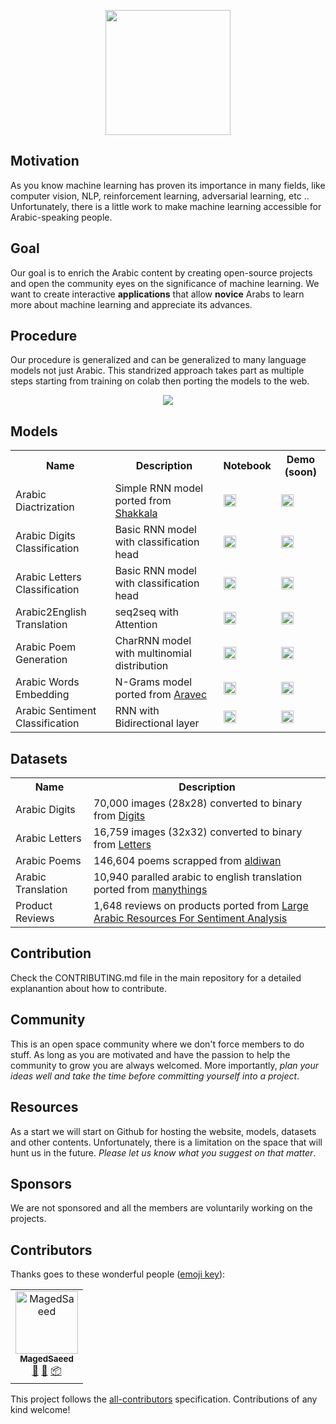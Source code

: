  <p align="center"> 
 <img src = "https://raw.githubusercontent.com/zaidalyafeai/ARBML/master/logo.png" width = "200px"/>
 </p>


## Motivation 
As you know machine learning has proven its importance in many fields, like computer vision, NLP, reinforcement learning, adversarial learning, etc ..  Unfortunately, there is a little work to make machine learning accessible for Arabic-speaking people. 

## Goal
Our goal is to enrich the Arabic content by creating open-source projects and open the community eyes on the significance of machine learning. We want to create interactive **applications** that allow **novice** Arabs to learn more about machine learning and appreciate its advances. 

## Procedure 
Our procedure is generalized and can be generalized to many language models not just Arabic. This standrized approach takes part as multiple steps starting from training on colab then porting the models to the web. 
 <p align="center"> 
<img src = "https://raw.githubusercontent.com/zaidalyafeai/ARBML/master/procedure.png"/>
 </p>



## Models

<table class="tg">
  <tr>
    <th class="tg-yw4l"><b>Name</b></th>
    <th class="tg-yw4l"><b>Description</b></th>
    <th class="tg-yw4l"><b>Notebook</b></th>
    <th class="tg-yw4l"><b>Demo (soon)</b></th>
  </tr>
  <tr>
    <td class="tg-yw4l">Arabic Diactrization</td>
    <td class="tg-yw4l">Simple RNN model ported from <a href ="https://github.com/Barqawiz/Shakkala">Shakkala</a></td>
    <td class="tg-yw4l"><a href="https://colab.research.google.com/github/zaidalyafeai/ARBML/blob/master/Interfaces/Notebooks/Arabic_Diactrization.ipynb">
    <img src="https://colab.research.google.com/assets/colab-badge.svg" height = '20px' >
    </a></td>
    <td><a href = "#"><img src ="https://raw.githubusercontent.com/alrra/browser-logos/master/src/main-desktop-browser-logos.png" height = '20px'/></a></td>
  </tr>

  <tr>
    <td class="tg-yw4l">Arabic Digits Classification</td>
    <td class="tg-yw4l">Basic RNN model with classification head</td>
    <td class="tg-yw4l"><a href="https://colab.research.google.com/github/zaidalyafeai/ARBML/blob/master/Interfaces/Notebooks/Arabic_Digits_Classification.ipynb">
    <img src="https://colab.research.google.com/assets/colab-badge.svg"height = '20px' >
    </a></td>
    <td><a href = "#"><img src ="https://raw.githubusercontent.com/alrra/browser-logos/master/src/main-desktop-browser-logos.png" height = '20px'/></a></td>
  </tr>

  <tr>
    <td class="tg-yw4l">Arabic Letters Classification</td>
    <td class="tg-yw4l">Basic RNN model with classification head</td>
    <td class="tg-yw4l"><a href="https://colab.research.google.com/github/zaidalyafeai/ARBML/blob/master/Interfaces/Notebooks/Arabic_Letters_Classification.ipynb">
    <img src="https://colab.research.google.com/assets/colab-badge.svg" height = '20px' >
    </a></td>
    <td><a href = "#"><img src ="https://raw.githubusercontent.com/alrra/browser-logos/master/src/main-desktop-browser-logos.png" height = '20px'/></a></td>
  </tr>

  <tr>
    <td class="tg-yw4l">Arabic2English Translation</td>
    <td class="tg-yw4l">seq2seq with Attention</td>
    <td class="tg-yw4l"><a href="https://colab.research.google.com/github/zaidalyafeai/ARBML/blob/master/Interfaces/Notebooks/Arabic_nmt_attention.ipynb">
    <img src="https://colab.research.google.com/assets/colab-badge.svg" height = '20px' >
    </a></td>
    <td><a href = "#"><img src ="https://raw.githubusercontent.com/alrra/browser-logos/master/src/main-desktop-browser-logos.png" height = '20px'/></a></td>
  </tr>

   <tr>
    <td class="tg-yw4l">Arabic Poem Generation</td>
    <td class="tg-yw4l">CharRNN model with multinomial distribution</td>
    <td class="tg-yw4l"><a href="https://colab.research.google.com/github/zaidalyafeai/ARBML/blob/master/Interfaces/Notebooks/Arabic_Poem_Generation.ipynb">
    <img src="https://colab.research.google.com/assets/colab-badge.svg" height = '20px' >
    </a></td>
    <td><a href = "#"><img src ="https://raw.githubusercontent.com/alrra/browser-logos/master/src/main-desktop-browser-logos.png" height = '20px'/></a></td>
  </tr>

  <tr>
    <td class="tg-yw4l">Arabic Words Embedding</td>
    <td class="tg-yw4l">N-Grams model ported from <a href ="https://github.com/bakrianoo/aravec">Aravec</a></td></td>
    <td class="tg-yw4l"><a href="https://colab.research.google.com/github/zaidalyafeai/ARBML/blob/master/Interfaces/Notebooks/Arabic_Words_Embedding.ipynb">
    <img src="https://colab.research.google.com/assets/colab-badge.svg" height = '20px' >
    </a></td>
    <td><a href = "#"><img src ="https://raw.githubusercontent.com/alrra/browser-logos/master/src/main-desktop-browser-logos.png" height = '20px'/></a></td>
  </tr>

  <tr>
    <td class="tg-yw4l">Arabic Sentiment Classification</td>
    <td class="tg-yw4l">RNN with Bidirectional layer </td></td>
    <td class="tg-yw4l"><a href="https://colab.research.google.com/github/zaidalyafeai/ARBML/blob/master/Interfaces/Notebooks/Arabic_Sentiment_Classification.ipynb">
    <img src="https://colab.research.google.com/assets/colab-badge.svg" height = '20px' >
    </a></td>
    <td><a href = "#"><img src ="https://raw.githubusercontent.com/alrra/browser-logos/master/src/main-desktop-browser-logos.png" height = '20px'/></a></td>
  </tr>
</table>
  
## Datasets 

<table class="tg">

  <tr>
    <th class="tg-yw4l"><b>Name</b></th>
    <th class="tg-yw4l"><b>Description</b></th>
  </tr>

  <tr>
    <td class="tg-yw4l">Arabic Digits </td>
    <td class="tg-yw4l">70,000 images (28x28) converted to binary from <a href = "https://www.kaggle.com/mloey1/ahdd1"> Digits</a> </td>
  </tr>

  <tr>
    <td class="tg-yw4l">Arabic Letters </td>
    <td class="tg-yw4l">16,759 images (32x32) converted to binary from <a href = "https://www.kaggle.com/mloey1/ahcd1">Letters</a></td>
  </tr>

  <tr>
    <td class="tg-yw4l">Arabic Poems </td>
    <td class="tg-yw4l">146,604 poems scrapped from <a href = "https://www.aldiwan.net/">aldiwan</a></td>
  </tr>
  
  <tr>
    <td class="tg-yw4l">Arabic Translation </td>
    <td class="tg-yw4l">10,940 paralled arabic to english translation ported from  <a href = "http://www.manythings.org">manythings</a></td>
  </tr>

  <tr>
    <td class="tg-yw4l">Product Reviews </td>
    <td class="tg-yw4l">1,648 reviews on products ported from <a href = "https://github.com/hadyelsahar/large-arabic-sentiment-analysis-resouces">Large Arabic Resources For Sentiment Analysis</a></td>
  </tr>
</table>

## Contribution 
Check the CONTRIBUTING.md file in the main repository  for a detailed explanantion about how to contribute. 

## Community 
This is an open space community where we don't force members to do stuff. As long as you are motivated and have the passion to help the community to grow you are always welcomed. More importantly, _plan your ideas well and take the time before committing yourself into a project_. 

## Resources 
As a start we will start on Github for hosting the website, models, datasets and other contents. Unfortunately, there is a limitation on the space that will hunt us in the future. _Please let us know what you suggest on that matter_. 

## Sponsors 
We are not sponsored and all the members are voluntarily working on the projects. 
## Contributors

Thanks goes to these wonderful people ([emoji key](https://allcontributors.org/docs/en/emoji-key)):

<!-- ALL-CONTRIBUTORS-LIST:START - Do not remove or modify this section -->
<!-- prettier-ignore -->
<table><tr><td align="center"><a href="https://github.com/MagedSaeed"><img src="https://avatars2.githubusercontent.com/u/18549783?v=4" width="100px;" alt="MagedSaeed"/><br /><sub><b>MagedSaeed</b></sub></a><br /><a href="#design-MagedSaeed" title="Design">🎨</a> <a href="#ideas-MagedSaeed" title="Ideas, Planning, & Feedback">🤔</a> <a href="#platform-MagedSaeed" title="Packaging/porting to new platform">📦</a></td></tr></table>

<!-- ALL-CONTRIBUTORS-LIST:END -->

This project follows the [all-contributors](https://github.com/all-contributors/all-contributors) specification. Contributions of any kind welcome!